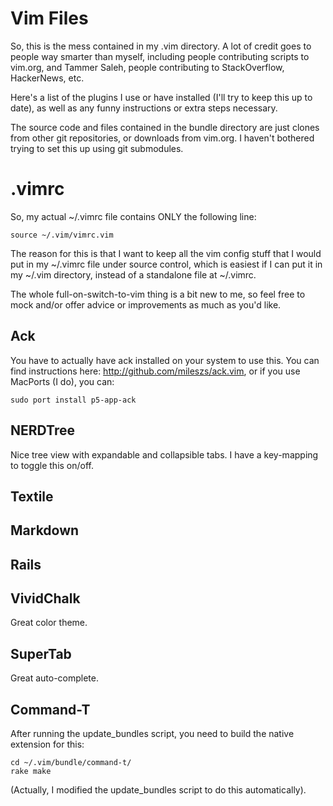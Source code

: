 Vim Files
======================

So, this is the mess contained in my .vim directory. A lot of credit goes to people way 
smarter than myself, including people contributing scripts to vim.org, and Tammer Saleh,
people contributing to StackOverflow, HackerNews, etc.

Here's a list of the plugins I use or have installed (I'll try to keep this up to date),
as well as any funny instructions or extra steps necessary.

The source code and files contained in the bundle directory are just clones from other
git repositories, or downloads from vim.org. I haven't bothered trying to set this up
using git submodules.


.vimrc
======================
So, my actual ~/.vimrc file contains ONLY the following line:

    source ~/.vim/vimrc.vim

The reason for this is that I want to keep all the vim config stuff that I would put in my
~/.vimrc file under source control, which is easiest if I can put it in my ~/.vim directory,
instead of a standalone file at ~/.vimrc.

The whole full-on-switch-to-vim thing is a bit new to me, so feel free to mock and/or offer
advice or improvements as much as you'd like.

Ack
------------
You have to actually have ack installed on your system to use this. You can find instructions
here: http://github.com/mileszs/ack.vim, or if you use MacPorts (I do), you can:

    sudo port install p5-app-ack

NERDTree
------------
Nice tree view with expandable and collapsible tabs. I have a key-mapping to toggle this on/off.

Textile
------------

Markdown
------------

Rails
------------

VividChalk
------------
Great color theme.

SuperTab
------------
Great auto-complete.

Command-T
------------
After running the update_bundles script, you need to build the native extension for this:

    cd ~/.vim/bundle/command-t/
    rake make

(Actually, I modified the update_bundles script to do this automatically).




